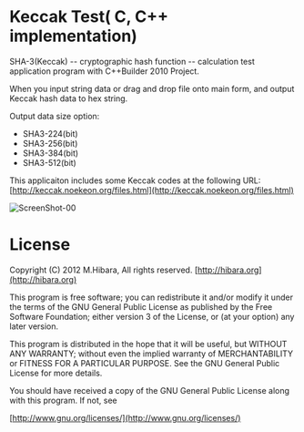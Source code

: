 ﻿Keccak Test( C, C++ implementation)
===========

SHA-3(Keccak) -- cryptographic hash function -- 
calculation test application program with C++Builder 2010 Project.

When you input string data or drag and drop file onto main form,
and output Keccak hash data to hex string.

Output data size option:

* SHA3-224(bit)
* SHA3-256(bit)
* SHA3-384(bit)
* SHA3-512(bit)

This applicaiton includes some Keccak codes 
at the following URL:   
[http://keccak.noekeon.org/files.html](http://keccak.noekeon.org/files.html)


![ScreenShot-00](https://github.com/hibara/KeccakTest/ScreenShot_00s.png)


License
============

Copyright (C) 2012 M.Hibara, All rights reserved.
[http://hibara.org](http://hibara.org)


This program is free software; you can redistribute it and/or modify
it under the terms of the GNU General Public License as published by
the Free Software Foundation; either version 3 of the License, or (at
your option) any later version.

This program is distributed in the hope that it will be useful, but
WITHOUT ANY WARRANTY; without even the implied warranty of
MERCHANTABILITY or FITNESS FOR A PARTICULAR PURPOSE. See the GNU
General Public License for more details.

You should have received a copy of the GNU General Public License
along with this program. If not, see

[http://www.gnu.org/licenses/](http://www.gnu.org/licenses/)


